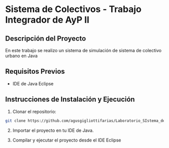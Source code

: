 # Sistema de Colectivos - Trabajo Integrador de AyP II

## Descripción del Proyecto

En este trabajo se realizo un sistema de simulación de sistema de colectivo urbano en Java

## Requisitos Previos

* IDE de Java Eclipse

## Instrucciones de Instalación y Ejecución

1.  Clonar el repositorio:
```bash
git clone https://github.com/agusgigliottifarias/Laboratorio_SIstema_de_colectivos_2025.git
```
2.  Importar el proyecto en tu IDE de Java.

3.  Compilar y ejecutar el proyecto desde el IDE Eclipse
